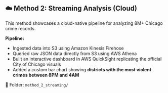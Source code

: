## ☁️ Method 2: Streaming Analysis (Cloud)

This method showcases a cloud-native pipeline for analyzing 8M+ Chicago crime records.

**Pipeline:**
- Ingested data into S3 using Amazon Kinesis Firehose
- Queried raw JSON data directly from S3 using AWS Athena
- Built an interactive dashboard in AWS QuickSight replicating the official City of Chicago visuals
- Added a custom bar chart showing **districts with the most violent crimes between 8PM and 4AM**

📂 Folder: `method_2_streaming/`
